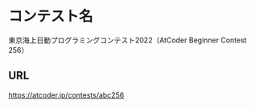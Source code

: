# コンテスト名
東京海上日動プログラミングコンテスト2022（AtCoder Beginner Contest 256）

## URL
https://atcoder.jp/contests/abc256
